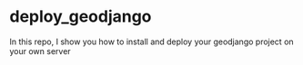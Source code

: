 # deploy_geodjango
In this repo, I show you how to install and deploy your geodjango project on your own server
